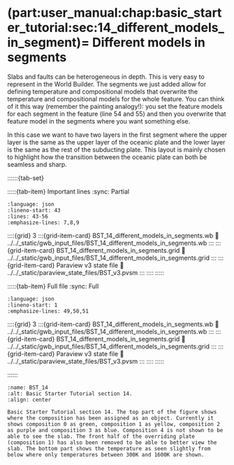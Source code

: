 (part:user_manual:chap:basic_starter_tutorial:sec:14_different_models_in_segment)=
Different models in segments
============================

Slabs and faults can be heterogeneous in depth. This is very easy to represent in the World Builder. The segments we just added allow for defining temperature and compositional models that overwrite the temperature and compositional models for the whole feature. You can think of it this way (remember the painting analogy!): you set the feature models for each segment in the feature (line 54 and 55) and then you overwrite that feature model in the segments where you want something else. 

In this case we want to have two layers in the first segment where the upper layer is the same as the upper layer of the oceanic plate and the lower layer is the same as the rest of the subducting plate. This layout is mainly chosen to highlight how the transition between the oceanic plate can both be seamless and sharp.

::::::{tab-set}

:::::{tab-item} Important lines
:sync: Partial

```{literalinclude} ../../_static/gwb_input_files/BST_14_different_models_in_segments.wb
:language: json
:lineno-start: 43
:lines: 43-56
:emphasize-lines: 7,8,9
```
::::{grid} 3
:::{grid-item-card} BST_14_different_models_in_segments.wb
:link: ../../_static/gwb_input_files/BST_14_different_models_in_segments.wb
:::
:::{grid-item-card} BST_14_different_models_in_segments.grid
:link: ../../_static/gwb_input_files/BST_14_different_models_in_segments.grid
:::
:::{grid-item-card} Paraview v3 state file 
:link: ../../_static/paraview_state_files/BST_v3.pvsm
:::
::::
:::::

:::::{tab-item} Full file
:sync: Full


```{literalinclude} ../../_static/gwb_input_files/BST_14_different_models_in_segments.wb
:language: json
:lineno-start: 1
:emphasize-lines: 49,50,51
```

::::{grid} 3
:::{grid-item-card} BST_14_different_models_in_segments.wb
:link: ../../_static/gwb_input_files/BST_14_different_models_in_segments.wb
:::
:::{grid-item-card} BST_14_different_models_in_segments.grid
:link: ../../_static/gwb_input_files/BST_14_different_models_in_segments.grid
:::
:::{grid-item-card} Paraview v3 state file 
:link: ../../_static/paraview_state_files/BST_v3.pvsm
:::
::::
:::::

::::::


```{figure} ../../../../doc/sphinx/_static/images/user_manual/basic_starter_tutorial/BST_14.png
:name: BST_14
:alt: Basic Starter Tutorial section 14. 
:align: center

Basic Starter Tutorial section 14. The top part of the figure shows where the composition has been assigned as an object. Currently it shows composition 0 as green, composition 1 as yellow, composition 2 as purple and composition 3 as blue. Composition 4 is not shown to be able to see the slab. The front half of the overriding plate (composition 1) has also been removed to be able to better view the slab. The bottom part shows the temperature as seen slightly from below where only temperatures between 300K and 1600K are shown. 
```
